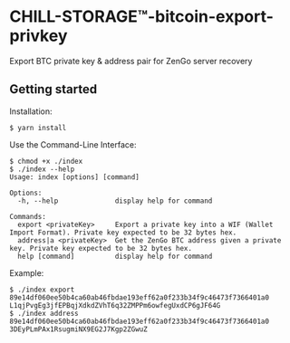 # CHILL-STORAGE™-bitcoin-export-privkey
Export BTC private key & address pair for ZenGo server recovery

## Getting started
Installation:
```
$ yarn install
``` 
Use the Command-Line Interface:
```
$ chmod +x ./index
$ ./index --help
Usage: index [options] [command]

Options:
  -h, --help              display help for command

Commands:
  export <privateKey>     Export a private key into a WIF (Wallet Import Format). Private key expected to be 32 bytes hex.
  address|a <privateKey>  Get the ZenGo BTC address given a private key. Private key expected to be 32 bytes hex.
  help [command]          display help for command
```
Example:
```
$ ./index export 89e14df060ee50b4ca60ab46fbdae193eff62a0f233b34f9c46473f7366401a0
L1qjPvgEg3jfEPBqjXdkdZVhT6q32ZMPPm6owfegUxdCP6gJF64G
$ ./index address 89e14df060ee50b4ca60ab46fbdae193eff62a0f233b34f9c46473f7366401a0
3DEyPLmPAx1RsugmiNX9EG2J7Kgp2ZGwuZ
```
